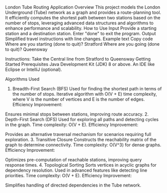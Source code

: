 London Tube Routing Application
Overview
This project models the London Underground (Tube) network as a graph and provides a route-planning tool. It efficiently computes the shortest path between two stations based on the number of stops, leveraging advanced data structures and algorithms to enhance performance and scalability.
How to Use
Input
Provide a starting station and a destination station.
Enter "done" to exit the program.
Output
Simplified travel instructions with line changes.
Example
text
Copy code
Where are you starting (done to quit)? Stratford
Where are you going (done to quit)? Queensway

Instructions:
Take the Central line from Stratford to Queensway
Getting Started
Prerequisites
Java Development Kit (JDK) 8 or above.
An IDE like Eclipse or IntelliJ (optional).

Algorithms Used
1. Breadth-First Search (BFS)
Used for finding the shortest path in terms of the number of stops.
Iterative algorithm with O(V + E) time complexity, where V is the number of vertices and E is the number of edges.
Efficiency Improvement:

Ensures minimal stops between stations, improving route accuracy.
2. Depth-First Search (DFS)
Used for exploring all paths and detecting cycles in the graph.
Time complexity: O(V + E).
Efficiency Improvement:

Provides an alternative traversal mechanism for scenarios requiring full exploration.
3. Transitive Closure
Constructs the reachability matrix of the graph to determine connectivity.
Time complexity: O(V^3) for dense graphs.
Efficiency Improvement:

Optimizes pre-computation of reachable stations, improving query response times.
4. Topological Sorting
Sorts vertices in acyclic graphs for dependency resolution.
Used in advanced features like detecting line priorities.
Time complexity: O(V + E).
Efficiency Improvement:

Simplifies handling of directed dependencies in the Tube network.

